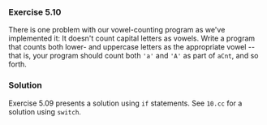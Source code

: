 ### Exercise 5.10

There is one problem with our vowel-counting program as we've implemented it: It
doesn't count capital letters as vowels. Write a program that counts both lower-
and uppercase letters as the appropriate vowel -- that is, your program should
count both `'a'` and `'A'` as part of `aCnt`, and so forth.

### Solution

Exercise 5.09 presents a solution using `if` statements. See `10.cc` for a
solution using `switch`.
